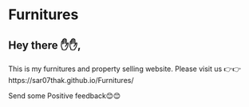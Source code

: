 # Furnitures
<h2>Hey there ✋✋,</h2>
<p>This is my furnitures and property selling website.
Please visit us 👉👉 https://sar07thak.github.io/Furnitures/</p>
<p>Send some Positive feedback😊😊</p>

